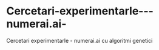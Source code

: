 # Cercetari-experimentarle---numerai.ai-
Cercetari experimentarle - numerai.ai  cu algoritmi genetici 
